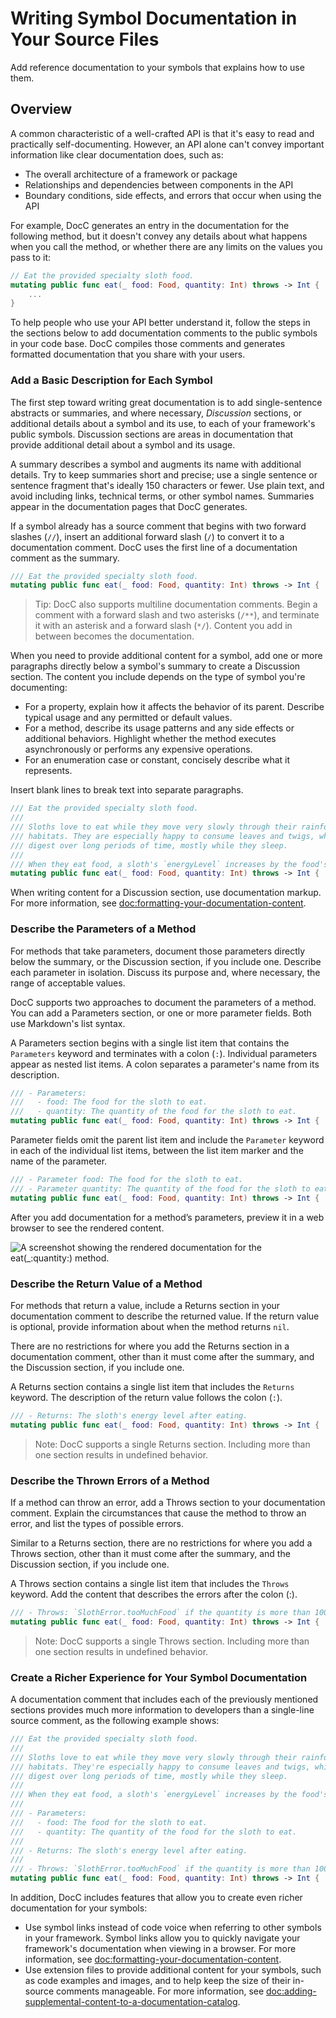 # Writing Symbol Documentation in Your Source Files

Add reference documentation to your symbols that explains how to use them.

## Overview

A common characteristic of a well-crafted API is that it's easy to read and 
practically self-documenting. However, an API alone can't convey important 
information like clear documentation does, such as:

* The overall architecture of a framework or package
* Relationships and dependencies between components in the API
* Boundary conditions, side effects, and errors that occur when using the API

For example, DocC generates an entry in the documentation for the following
method, but it doesn't convey any details about what happens when you call the
method, or whether there are any limits on the values you pass to it:

```swift
// Eat the provided specialty sloth food.
mutating public func eat(_ food: Food, quantity: Int) throws -> Int {
    ...
}
``` 

To help people who use your API better understand it, follow the steps in the sections below to 
add documentation comments to the public symbols in your code base. DocC compiles 
those comments and generates formatted documentation that you share with your users. 

### Add a Basic Description for Each Symbol

The first step toward writing great documentation is to add single-sentence abstracts or summaries, and 
where necessary, _Discussion_ sections, or additional details about a symbol and its use, to each of your framework's public 
symbols. Discussion sections are areas in documentation that provide additional detail about a symbol and its usage.

A summary describes a symbol and augments its name with additional 
details. Try to keep summaries short and precise; use a single sentence or 
sentence fragment that's ideally 150 characters or fewer. Use plain text, and 
avoid including links, technical terms, or other symbol names. Summaries appear in the documentation pages that DocC generates.

If a symbol already has a source comment that begins with two forward slashes 
(`//`), insert an additional forward slash (`/`) to convert it to a 
documentation comment. DocC uses the first line of a documentation comment as 
the summary.

```swift
/// Eat the provided specialty sloth food.
mutating public func eat(_ food: Food, quantity: Int) throws -> Int {
```

> Tip: DocC also supports multiline documentation comments. Begin a comment 
with a forward slash and two asterisks (`/**`), and terminate it with an asterisk 
and a forward slash (`*/`). Content you add in between becomes the 
documentation.

When you need to provide additional content for a symbol, add one 
or more paragraphs directly below a symbol's summary to create a Discussion 
section. The content you include depends on the type of symbol you're 
documenting:

* For a property, explain how it affects the behavior of its parent. 
Describe typical usage and any permitted or default values.
* For a method, describe its usage patterns and any side effects or additional 
behaviors. Highlight whether the method executes asynchronously or performs any 
expensive operations.
* For an enumeration case or constant, concisely describe what it represents.

Insert blank lines to break text into separate paragraphs. 

```swift
/// Eat the provided specialty sloth food.
///
/// Sloths love to eat while they move very slowly through their rainforest 
/// habitats. They are especially happy to consume leaves and twigs, which they 
/// digest over long periods of time, mostly while they sleep.
/// 
/// When they eat food, a sloth's `energyLevel` increases by the food's `energy`.
mutating public func eat(_ food: Food, quantity: Int) throws -> Int {
``` 

When writing content for a Discussion section, use documentation markup. For 
more information, see <doc:formatting-your-documentation-content>.

### Describe the Parameters of a Method

For methods that take parameters, document those parameters directly below the 
summary, or the Discussion section, if you include one. Describe each parameter 
in isolation. Discuss its purpose and, where necessary, the range of acceptable 
values.

DocC supports two approaches to document the parameters of a 
method. You can add a Parameters section, or one or more parameter fields. 
Both use Markdown's list syntax.

A Parameters section begins with a single list item that contains the 
`Parameters` keyword and terminates with a colon (`:`). Individual parameters 
appear as nested list items. A colon separates a parameter's name from its 
description.

```swift
/// - Parameters:
///   - food: The food for the sloth to eat.
///   - quantity: The quantity of the food for the sloth to eat.
mutating public func eat(_ food: Food, quantity: Int) throws -> Int {
```

Parameter fields omit the parent list item and include the `Parameter` 
keyword in each of the individual list items, between the list item marker and 
the name of the parameter.

```swift
/// - Parameter food: The food for the sloth to eat.
/// - Parameter quantity: The quantity of the food for the sloth to eat.
mutating public func eat(_ food: Food, quantity: Int) throws -> Int {
```

After you add documentation for a method’s parameters, preview it in a web browser to see the rendered content.

![A screenshot showing the rendered documentation for the eat(_:quantity:) method.](3_eat)


### Describe the Return Value of a Method

For methods that return a value, include a Returns section in your 
documentation comment to describe the returned value. If 
the return value is optional, provide information about when the method 
returns `nil`. 

There are no restrictions for where you add the Returns section in a 
documentation comment, other than it must come after the summary, and the 
Discussion section, if you include one. 

A Returns section contains a single list item that includes the `Returns` 
keyword. The description of the return value follows the colon (`:`).

```swift
/// - Returns: The sloth's energy level after eating.
mutating public func eat(_ food: Food, quantity: Int) throws -> Int {
```

> Note: DocC supports a single Returns section. Including more than one section results in 
undefined behavior. 

### Describe the Thrown Errors of a Method

If a method can throw an error, add a Throws section to your documentation 
comment. Explain the circumstances that cause the method to throw an error, and 
list the types of possible errors.

Similar to a Returns section, there are no restrictions for where you add a 
Throws section, other than it must come after the summary, and the Discussion 
section, if you include one.

A Throws section contains a single list item that includes the `Throws` 
keyword. Add the content that describes the errors after the colon (:).

```swift
/// - Throws: `SlothError.tooMuchFood` if the quantity is more than 100.
mutating public func eat(_ food: Food, quantity: Int) throws -> Int {
```

> Note: DocC supports a single Throws section. Including more than one section results in 
undefined behavior.

### Create a Richer Experience for Your Symbol Documentation

A documentation comment that includes each of the previously mentioned sections provides much more information to developers than a single-line source comment, as the following example shows: 

```swift
/// Eat the provided specialty sloth food.
///
/// Sloths love to eat while they move very slowly through their rainforest 
/// habitats. They're especially happy to consume leaves and twigs, which they 
/// digest over long periods of time, mostly while they sleep.
///
/// When they eat food, a sloth's `energyLevel` increases by the food's `energy`.
///
/// - Parameters:
///   - food: The food for the sloth to eat.
///   - quantity: The quantity of the food for the sloth to eat.
///
/// - Returns: The sloth's energy level after eating.
///
/// - Throws: `SlothError.tooMuchFood` if the quantity is more than 100.
mutating public func eat(_ food: Food, quantity: Int) throws -> Int {
 ```

In addition, DocC includes features that allow you to create even richer 
documentation for your symbols:

* Use symbol links instead of code voice when referring to other symbols in 
your framework. Symbol links allow you to quickly navigate your framework's 
documentation when viewing in a browser. For more information, see 
<doc:formatting-your-documentation-content>.
* Use extension files to provide additional content for your symbols, such as 
code examples and images, and to help keep the size of their in-source comments 
manageable. For more information, see 
<doc:adding-supplemental-content-to-a-documentation-catalog>.

<!-- Copyright (c) 2021 Apple Inc and the Swift Project authors. All Rights Reserved. -->
